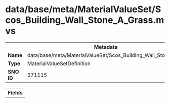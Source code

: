 <h1>data/base/meta/MaterialValueSet/Scos_Building_Wall_Stone_A_Grass.mvs</h1><table><tr><th colspan="100%">Metadata</th></tr><tr><td><b>Name</b></td><td>data/base/meta/MaterialValueSet/Scos_Building_Wall_Stone_A_Grass.mvs</td></tr><tr><td><b>Type</b></td><td>MaterialValueSetDefinition</td></tr><tr><td><b>SNO ID</b></td><td>371115</td></tr></table>

<table><tr><th colspan="100%">Fields</th></tr></table>

